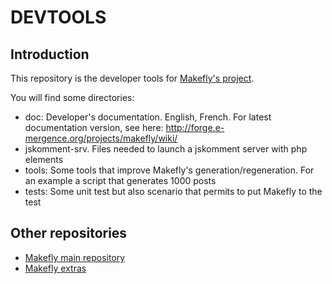 # DEVTOOLS

## Introduction

This repository is the developer tools for [Makefly's project](http://makefly.e-mergence.org/ "Go to official Makefly's website").

You will find some directories:

  * doc: Developer's documentation. English, French. For latest documentation version, see here: http://forge.e-mergence.org/projects/makefly/wiki/
  * jskomment-srv. Files needed to launch a jskomment server with php elements
  * tools: Some tools that improve Makefly's generation/regeneration. For an example a script that generates 1000 posts
  * tests: Some unit test but also scenario that permits to put Makefly to the test

## Other repositories

  * [Makefly main repository](https://github.com/blankoworld/makefly/ "Discover Makefly on Github")
  * [Makefly extras](https://github.com/blankoworld/makefly-extras/ "Discover Makefly's extras")
